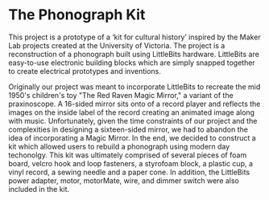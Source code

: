 # The Phonograph Kit

This project is a prototype of a ‘kit for cultural history’ inspired by the Maker Lab projects created at the University of Victoria. The project is a reconstruction of a phonograph built using LittleBits hardware. LittleBits are easy-to-use electronic building blocks which are simply snapped together to create electrical prototypes and inventions.

Originally our project was meant to incorporate LittleBits to recreate the mid 1950's children's toy "The Red Raven Magic Mirror," a variant of the praxinoscope. A 16-sided mirror sits onto of a record player and reflects the images on the inside label of the record creating an animated image along with music. Unfortunately, given the time constraints of our project and the complexities in designing a sixteen-sided mirror, we had to abandon the idea of incorporating a Magic Mirror. In the end, we decided to construct a kit which allowed users to rebuild a phonograph using modern day techonolgy. This kit was ultimately comprised of several pieces of foam board, velcro hook and loop fasteners, a styrofoam block, a plastic cup, a vinyl record, a sewing needle and a paper cone. In addition, the LittleBits power adapter, motor, motorMate, wire, and dimmer switch were also included in the kit.


